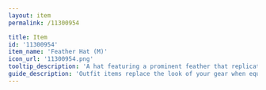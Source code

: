 ```yaml
---
layout: item
permalink: /11300954

title: Item
id: '11300954'
item_name: 'Feather Hat (M)'
icon_url: '11300954.png'
tooltip_description: 'A hat featuring a prominent feather that replicates a popular style of the Rococo period'
guide_description: 'Outfit items replace the look of your gear when equipped.'
---
```

